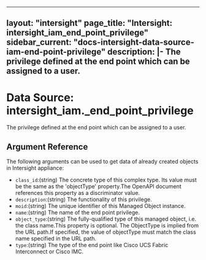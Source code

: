 
---
layout: "intersight"
page_title: "Intersight: intersight_iam_end_point_privilege"
sidebar_current: "docs-intersight-data-source-iam-end-point-privilege"
description: |-
The privilege defined at the end point which can be assigned to a user.
---

# Data Source: intersight_iam._end_point_privilege
The privilege defined at the end point which can be assigned to a user.
## Argument Reference
The following arguments can be used to get data of already created objects in Intersight appliance:
* `class_id`:(string) The concrete type of this complex type. Its value must be the same as the 'objectType' property.The OpenAPI document references this property as a discriminator value. 
* `description`:(string) The functionality of this privilege. 
* `moid`:(string) The unique identifier of this Managed Object instance. 
* `name`:(string) The name of the end point privilege. 
* `object_type`:(string) The fully-qualified type of this managed object, i.e. the class name.This property is optional. The ObjectType is implied from the URL path.If specified, the value of objectType must match the class name specified in the URL path. 
* `type`:(string) The type of the end point like Cisco UCS Fabric Interconnect or Cisco IMC. 
